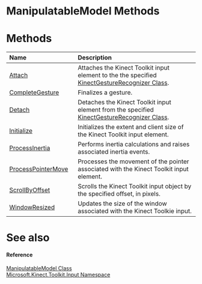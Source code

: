 ManipulatableModel Methods  
==========================  

<span id="publicmethodsSection"></span>

Methods  
=======  

<table>
<colgroup>
<col width="30%" />
<col width="60%" />
</colgroup>
<thead>
<tr class="header">
<th align="left">Name</th>
<th align="left">Description</th>
</tr>
</thead>
<tbody>
<tr class="odd">
<td align="left"><a href="Methods/Attach_Method.md">Attach</a></td>
<td align="left">Attaches the Kinect Toolkit input element to the the specified <a href="../../Kinect.Input/KinectGestureRecognizer.md">KinectGestureRecognizer Class</a>.</td>
</tr>
<tr class="even">
<td align="left"><a href="Methods/CompleteGesture_Method.md">CompleteGesture</a></td>
<td align="left">Finalizes a gesture.</td>
</tr>
<tr class="odd">
<td align="left"><a href="Methods/Detach_Method.md">Detach</a></td>
<td align="left">Detaches the Kinect Toolkit input element from the specified <a href="../../Kinect.Input/KinectGestureRecognizer.md">KinectGestureRecognizer Class</a>.</td>
</tr>
<tr class="even">
<td align="left"><a href="Methods/Initialize_Method.md">Initialize</a></td>
<td align="left">Initializes the extent and client size of the Kinect Toolkit input element.</td>
</tr>
<tr class="odd">
<td align="left"><a href="Methods/ProcessInertia_Method.md">ProcessInertia</a></td>
<td align="left">Performs inertia calculations and raises associated inertia events.</td>
</tr>
<tr class="even">
<td align="left"><a href="Methods/ProcessPointerMove_Method.md">ProcessPointerMove</a></td>
<td align="left">Processes the movement of the pointer associated with the Kinect Toolkit input element.</td>
</tr>
<tr class="odd">
<td align="left"><a href="Methods/ScrollByOffset_Method.md">ScrollByOffset</a></td>
<td align="left">Scrolls the Kinect Toolkit input object by the specified offset, in pixels.</td>
</tr>
<tr class="even">
<td align="left"><a href="Methods/WindowResized_Method.md">WindowResized</a></td>
<td align="left">Updates the size of the window associated with the Kinect Toolkie input.</td>
</tr>
</tbody>
</table>

<span id="ID4EI"></span>

See also  
========  

<span id="ID4EK"></span>
#### Reference  

[ManipulatableModel Class](../ManipulatableModel_Class.md)  
 [Microsoft.Kinect.Toolkit.Input Namespace](../../Kinect.Toolkit.Input.md)  



<!--Please do not edit the data in the comment block below.-->
<!--
TOCTitle : ManipulatableModel Methods
RLTitle : ManipulatableModel Methods
KeywordK : ManipulatableModel class, methods
KeywordA : Methods.T:Microsoft.Kinect.Toolkit.Input.ManipulatableModel
AssetID : Methods.T:Microsoft.Kinect.Toolkit.Input.ManipulatableModel
Locale : en-us
CommunityContent : 1
TargetOS : Windows
TopicType : kbSyntax
DocSet : K4Wv2
ProjType : K4Wv2Proj
Technology : Kinect for Windows
Product : Kinect for Windows SDK v2
productversion : 20
-->
